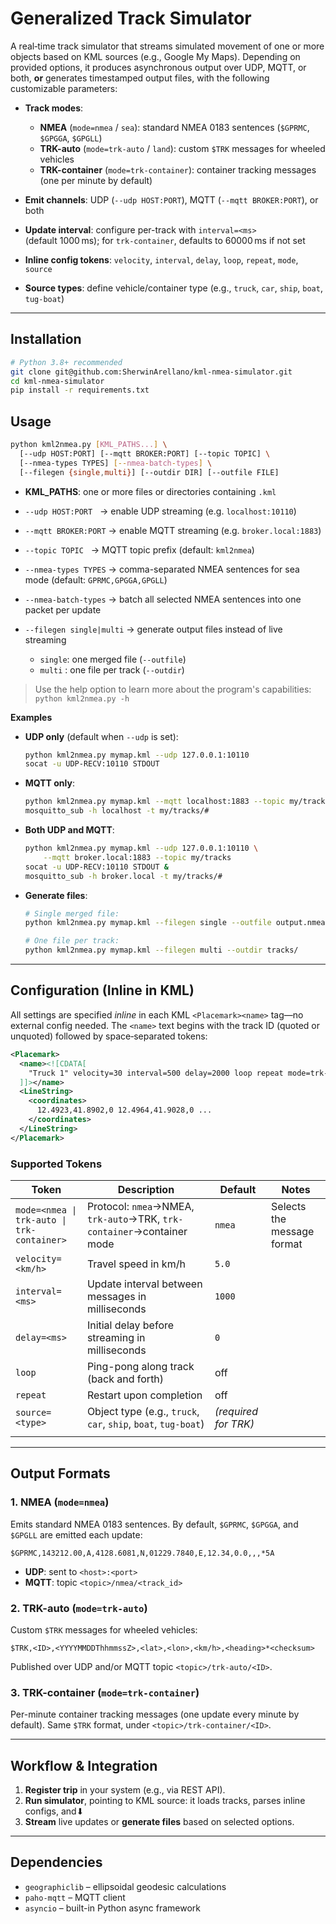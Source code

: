 # Generalized Track Simulator

A real‑time track simulator that streams simulated movement of one or more objects based on KML sources (e.g., Google My Maps). Depending on provided options, it produces asynchronous output over UDP, MQTT, or both, **or** generates timestamped output files, with the following customizable parameters:

- **Track modes**:

  - **NMEA** (`mode=nmea` / `sea`): standard NMEA 0183 sentences (`$GPRMC`, `$GPGGA`, `$GPGLL`)
  - **TRK-auto** (`mode=trk-auto` / `land`): custom `$TRK` messages for wheeled vehicles
  - **TRK-container** (`mode=trk-container`): container tracking messages (one per minute by default)

- **Emit channels**: UDP (`--udp HOST:PORT`), MQTT (`--mqtt BROKER:PORT`), or both

- **Update interval**: configure per-track with `interval=<ms>` (default 1000 ms); for `trk-container`, defaults to 60000 ms if not set

- **Inline config tokens**: `velocity`, `interval`, `delay`, `loop`, `repeat`, `mode`, `source`

- **Source types**: define vehicle/container type (e.g., `truck`, `car`, `ship`, `boat`, `tug-boat`)

---

## Installation

```bash
# Python 3.8+ recommended
git clone git@github.com:SherwinArellano/kml-nmea-simulator.git
cd kml-nmea-simulator
pip install -r requirements.txt
```

## Usage

```bash
python kml2nmea.py [KML_PATHS...] \
  [--udp HOST:PORT] [--mqtt BROKER:PORT] [--topic TOPIC] \
  [--nmea-types TYPES] [--nmea-batch-types] \
  [--filegen {single,multi}] [--outdir DIR] [--outfile FILE]
```

- **KML_PATHS**: one or more files or directories containing `.kml`
- `--udp HOST:PORT`   → enable UDP streaming (e.g. `localhost:10110`)
- `--mqtt BROKER:PORT` → enable MQTT streaming (e.g. `broker.local:1883`)
- `--topic TOPIC`   → MQTT topic prefix (default: `kml2nmea`)
- `--nmea-types TYPES` → comma-separated NMEA sentences for sea mode (default: `GPRMC,GPGGA,GPGLL`)
- `--nmea-batch-types` → batch all selected NMEA sentences into one packet per update
- `--filegen single|multi` → generate output files instead of live streaming

  - `single`: one merged file (`--outfile`)
  - `multi` : one file per track (`--outdir`)

> Use the help option to learn more about the program's capabilities: `python kml2nmea.py -h`

**Examples**

- **UDP only** (default when `--udp` is set):

  ```bash
  python kml2nmea.py mymap.kml --udp 127.0.0.1:10110
  socat -u UDP-RECV:10110 STDOUT
  ```

- **MQTT only**:

  ```bash
  python kml2nmea.py mymap.kml --mqtt localhost:1883 --topic my/tracks
  mosquitto_sub -h localhost -t my/tracks/#
  ```

- **Both UDP and MQTT**:

  ```bash
  python kml2nmea.py mymap.kml --udp 127.0.0.1:10110 \
      --mqtt broker.local:1883 --topic my/tracks
  socat -u UDP-RECV:10110 STDOUT &
  mosquitto_sub -h broker.local -t my/tracks/#
  ```

- **Generate files**:

  ```bash
  # Single merged file:
  python kml2nmea.py mymap.kml --filegen single --outfile output.nmea

  # One file per track:
  python kml2nmea.py mymap.kml --filegen multi --outdir tracks/
  ```

---

## Configuration (Inline in KML)

All settings are specified _inline_ in each KML `<Placemark><name>` tag—no external config needed. The `<name>` text begins with the track ID (quoted or unquoted) followed by space‑separated tokens:

```xml
<Placemark>
  <name><![CDATA[
    "Truck 1" velocity=30 interval=500 delay=2000 loop repeat mode=trk-auto source=truck
  ]]></name>
  <LineString>
    <coordinates>
      12.4923,41.8902,0 12.4964,41.9028,0 ...
    </coordinates>
  </LineString>
</Placemark>
```

### Supported Tokens

| Token                                      | Description                                                           | Default              | Notes                      |
| ------------------------------------------ | --------------------------------------------------------------------- | -------------------- | -------------------------- |
| `mode=<nmea \| trk-auto \| trk-container>` | Protocol: `nmea`→NMEA, `trk-auto`→TRK, `trk-container`→container mode | `nmea`               | Selects the message format |
| `velocity=<km/h>`                          | Travel speed in km/h                                                  | `5.0`                |                            |
| `interval=<ms>`                            | Update interval between messages in milliseconds                      | `1000`               |                            |
| `delay=<ms>`                               | Initial delay before streaming in milliseconds                        | `0`                  |                            |
| `loop`                                     | Ping-pong along track (back and forth)                                | off                  |                            |
| `repeat`                                   | Restart upon completion                                               | off                  |                            |
| `source=<type>`                            | Object type (e.g., `truck`, `car`, `ship`, `boat`, `tug-boat`)        | _(required for TRK)_ |                            |
|                                            |

---

## Output Formats

### 1. NMEA (`mode=nmea`)

Emits standard NMEA 0183 sentences. By default, `$GPRMC`, `$GPGGA`, and `$GPGLL` are emitted each update:

```
$GPRMC,143212.00,A,4128.6081,N,01229.7840,E,12.34,0.0,,,*5A
```

- **UDP**: sent to `<host>:<port>`
- **MQTT**: topic `<topic>/nmea/<track_id>`

### 2. TRK-auto (`mode=trk-auto`)

Custom `$TRK` messages for wheeled vehicles:

```
$TRK,<ID>,<YYYYMMDDThhmmssZ>,<lat>,<lon>,<km/h>,<heading>*<checksum>
```

Published over UDP and/or MQTT topic `<topic>/trk-auto/<ID>`.

### 3. TRK-container (`mode=trk-container`)

Per-minute container tracking messages (one update every minute by default). Same `$TRK` format, under `<topic>/trk-container/<ID>`.

---

## Workflow & Integration

1. **Register trip** in your system (e.g., via REST API).
2. **Run simulator**, pointing to KML source: it loads tracks, parses inline configs, and⬇
3. **Stream** live updates or **generate files** based on selected options.

---

## Dependencies

- `geographiclib` – ellipsoidal geodesic calculations
- `paho-mqtt` – MQTT client
- `asyncio` – built-in Python async framework
